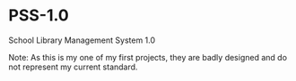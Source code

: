 # PSS-1.0
School Library Management System 1.0

Note: As this is my one of my first projects, they are badly designed and do not represent my current standard.
